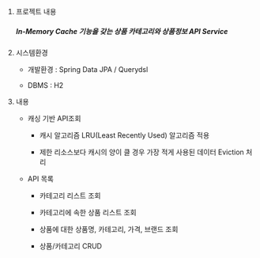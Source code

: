 1. 프로젝트 내용

   ##### In-Memory Cache 기능을 갖는 상품 카테고리와 상품정보 API Service

2. 시스템환경 
   * 개발환경 : Spring Data JPA / Querydsl

   * DBMS : H2

3. 내용

   * 캐싱 기반  API조회
     * 캐시 알고리즘 LRU(Least Recently Used) 알고리즘 적용

     * 제한 리소스보다 캐시의 양이 클 경우 가장 적게 사용된 데이터 Eviction 처리

   * API 목록
     * 카테고리 리스트 조회 
     
     * 카테고리에 속한 상품 리스트 조회
     
     * 상품에 대한 상품명, 카테고리, 가격, 브랜드 조회
     
     * 상품/카테고리 CRUD
